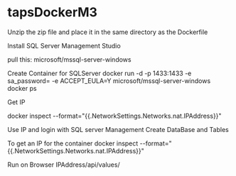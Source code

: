 # tapsDockerM3
Unzip the zip file and place it in the same directory as the Dockerfile

Install SQL Server Management Studio

pull this: microsoft/mssql-server-windows

Create Container for SQLServer docker run -d -p 1433:1433 -e sa_password=<pwd> -e ACCEPT_EULA=Y microsoft/mssql-server-windows docker ps

Get IP

docker inspect --format="{{.NetworkSettings.Networks.nat.IPAddress}}" <containerName>

Use IP and login with SQL server Management Create DataBase and Tables

To get an IP for the container 
docker inspect --format="{{.NetworkSettings.Networks.nat.IPAddress}}" <containerName>

Run on Browser IPAddress/api/values/
